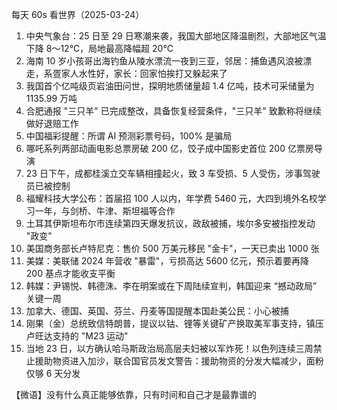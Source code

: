 每天 60s 看世界（2025-03-24）

1. 中央气象台：25 日至 29 日寒潮来袭，我国大部地区降温剧烈，大部地区气温下降 8～12℃，局地最高降幅超 20℃
2. 海南 10 岁小孩哥出海钓鱼从陵水漂流一夜到三亚，邻居：捕鱼遇风浪被漂走，系疍家人水性好，家长：回家怕挨打又躲起来了
3. 我国首个亿吨级页岩油田问世，探明地质储量超 1.4 亿吨，技术可采储量为 1135.99 万吨
4. 合肥通报 "三只羊" 已完成整改，具备恢复经营条件，"三只羊" 致歉称将继续做好退赔工作
5. 中国福彩提醒：所谓 AI 预测彩票号码，100% 是骗局
6. 哪吒系列两部动画电影总票房破 200 亿，饺子成中国影史首位 200 亿票房导演
7. 23 日下午，成都桂溪立交车辆相撞起火，致 3 车受损、5 人受伤，涉事驾驶员已被控制
8. 福耀科技大学公布：首届招 100 人以内，年学费 5460 元，大四到境外名校学习一年，与剑桥、牛津、斯坦福等合作
9. 土耳其伊斯坦布尔市连续第四天爆发抗议，政敌被捕，埃尔多安被指控发动 "政变"
10. 美国商务部长卢特尼克：售价 500 万美元移民 "金卡"，一天已卖出 1000 张
11. 美媒：美联储 2024 年营收 "暴雷"，亏损高达 5600 亿元，预示着要再降 200 基点才能收支平衡
12. 韩媒：尹锡悦、韩德洙、李在明案或在下周陆续宣判，韩国迎来 “撼动政局” 关键一周
13. 加拿大、德国、英国、芬兰、丹麦等国提醒本国赴美公民：小心被捕
14. 刚果（金）总统致信特朗普，提议以钴、锂等关键矿产换取美军事支持，镇压卢旺达支持的 "M23 运动"
15. 当地 23 日，以方确认哈马斯政治局高层夫妇被以军炸死！以色列连续三周禁止援助物资进入加沙，联合国官员发文警告：援助物资的分发大幅减少，面粉仅够 6 天分发

【微语】没有什么真正能够依靠，只有时间和自己才是最靠谱的